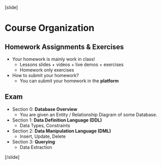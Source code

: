 [slide]

# Course Organization

## Homework Assignments & Exercises

- Your homework is mainly work in class!
  - Lessons slides + videos + live demos + exercises
  - Homework only exercises
- How to submit your homework?
  - You can submit your homework in the **platform**

## Exam

- Section 0: **Database Overview**
  - You are given an Entity / Relationship Diagram of some Database.
- Section 1: **Data Definition Language (DDL)**
  - Data Types, Constraints
- Section 2: **Data Manipulation Language (DML)**
  - Insert, Update, Delete
- Section 3: **Querying**
  - Data Extraction

[/slide]
